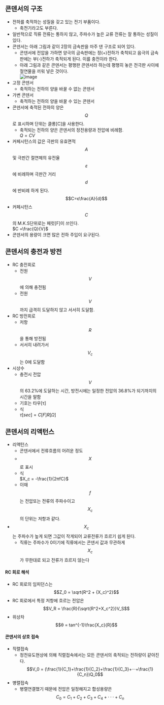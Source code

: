 ## 콘덴서의 구조
+ 전하를 축적하는 성질을 갖고 있는 전기 부품이다.
  + 축전기라고도 부른다.
+ 일반적으로 직류 전류는 통하지 않고, 주파수가 높은 교류 전류는 잘 통하는 성질이 있다.
+ 콘덴서는 아래 그림과 같이 2장의 금속판을 마주 댄 구조로 되어 있다.
  + 콘덴서에 전압을 가하면 양극의 금속판에는 정(+)전하가 축척되고 음극의 금속판에는 부(-)전하가 축적되게 된다. 이를 충전이라 한다.
  + 아래 그림과 같은 콘덴서는 평행판 콘덴서라 하는데 평행히 놓은 전극판 사이에 절연물을 끼워 넣은 것이다.<br>
![image](https://github.com/user-attachments/assets/b4e7639a-e6be-4121-9adb-626621f58d7e)
+ 고정 콘덴서
  + 축적하는 전하의 양을 바꿀 수 없는 콘덴서
+ 가변 콘덴서
  + 축적하는 전하의 양을 바꿀 수 있는 콘덴서
+ 콘덴서에 축적된 전하의 양은 $$Q$$로 표시하며 단위는 클롱[C]을 사용한다.
  + 축적되는 전하의 양은 콘덴서의 정전용량과 전압에 비례함.<br> $Q = CV$
+ 커페시턴스의 값은 극판의 유효면적 $$A$$ 및 극판간 절연체의 유전율 $$ε$$에 비례하며 극판간 거리 $$d$$에 반비례 하게 된다.<br>$$C=ε\frac{A}{d}$$
+ 커페시턴스 $$C$$의 M.K.S단위로는 페럿[F]이 쓰인다. <br>$C =\frac{Q}{V}$
+ 콘덴서의 용량이 크면 많은 전하 주입이 요구된다.

## 콘덴서의 충전과 방전
+ RC 충전회로
  + 전원 $$V$$에 의해 충전됨
  + 전원 $$V$$까지 급격히 도달하지 않고 서서히 도달함.
+ RC 방전회로
  + 저항 $$R$$을 통해 방전됨
  + 서서히 내려가서 $$V_c$$는 0에 도달함
+ 시상수
  + 충전시 전압 $$V$$의 63.2%에 도달하는 시간, 방전시에는 일정한 전압의 36.8%가 되기까지의 시간을 말함
  + 기호는 타우[τ]
  + 식<br>  $τ[sec] = C[F]R[Ω]$
## 콘덴서의 리액턴스
+ 리액턴스
  + 콘덴서에서 전류흐름의 어려운 정도
  + $$X$$로 표시
  + 식<br>  $X_c = -\frac{1}{2πfC}$
  + 이때 $$f$$는 전압또는 전류의 주파수이고 $$X_c$$의 단위는 저항과 같다.
+ $$X_c$$는 주파수가 높게 되면 그값이 작게되어 교류전류가 흐르기 쉽게 된다.
  + 직류는 주파수가 0이기에 직류에서는 콘덴서 값과 무관하게 $$X_c$$가 무한대로 되고 전류가 흐르지 않는다
#### RC 회로 해석
+ RC 회로의 임피던스는 <br>$$Z_0 = \sqrt{R^2 + {X_c}^2}$$
+ RC 회로에서 특정 저항에 흐르는 전압은 <br> $$V_R = \frac{R}{\sqrt{R^2+X_c^2}}V_S$$
+ 위상차 <br> $$θ =  tan^{-1}\frac{X_c}{R}$$
#### 콘덴서의 상호 접속
+ 직렬접속
  + 정전유도현상에 의해 직렬접속에서는 모든 콘덴서의 축적되는 전하량이 같아진다.<br> $$V_0 = (\frac{1}{C_1}+\frac{1}{C_2}+\frac{1}{C_3}+···+\frac{1}{C_n})Q_0$$
+ 병렬접속
  + 병렬연결했기 때문에 전압은 일정해지고 합성용량은 <br> $$C_0 = C_1+C_2+C_3+C_4+···+C_n$$
